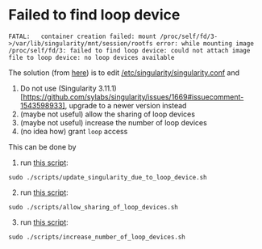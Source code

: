 # Failed to find loop device

```
FATAL:   container creation failed: mount /proc/self/fd/3->/var/lib/singularity/mnt/session/rootfs error: while mounting image /proc/self/fd/3: failed to find loop device: could not attach image file to loop device: no loop devices available
```

The solution (from [here](https://github.com/sylabs/singularity/issues/1499#issuecomment-1493282259))
is to edit [/etc/singularity/singularity.conf](https://docs.sylabs.io/guides/latest/admin-guide/configfiles.html#singularity-conf) 
and 

  1. Do not use (Singularity 3.11.1)[https://github.com/sylabs/singularity/issues/1669#issuecomment-1543598933],
     upgrade to a newer version instead
  2. (maybe not useful) allow the sharing of loop devices
  3. (maybe not useful) increase the number of loop devices
  4. (no idea how) grant `loop` access

This can be done by 

  1. run [this script](scripts/update_singularity_due_to_loop_device.sh):

```
sudo ./scripts/update_singularity_due_to_loop_device.sh
```


  2. run [this script](scripts/allow_sharing_of_loop_devices.sh):

```
sudo ./scripts/allow_sharing_of_loop_devices.sh
```

  3. run [this script](scripts/increase_number_of_loop_devices.sh):

```
sudo ./scripts/increase_number_of_loop_devices.sh
```



